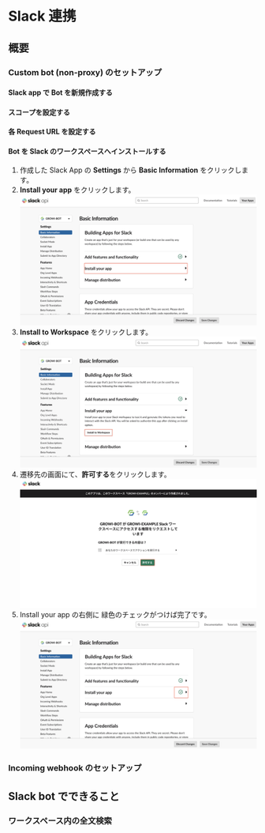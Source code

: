 # Slack 連携

## 概要

<!-- TODO: GW-5376 作成した図を用いて、botの概要を記述する -->

### Custom bot (non-proxy) のセットアップ

#### Slack app で Bot を新規作成する

<!-- TODO: GW-5326 「slack appでbot新規作成するまで」を記述 (日本語) -->

#### スコープを設定する

<!-- TODO: GW-5332 スコープの設定方法を記述する(日本語) -->

#### 各 Request URL を設定する

<!-- TODO: GW-5336 スラッシュコマンドなど各RequestURLのセット方法を記述(日本語) -->

#### Bot を Slack のワークスペースへインストールする

1. 作成した Slack App の **Settings** から **Basic Information** をクリックします。
1. **Install your app** をクリックします。
   ![install-your-app-introduction](./images/install-your-app-introduction.png)
1. **Install to Workspace** をクリックします。
   ![install-to-workspace](./images/install-to-workspace.png)
1. 遷移先の画面にて、**許可する**をクリックします。
   ![install-your-app-transition-destination](./images/install-your-app-transition-destination.png)
1. Install your app の右側に 緑色のチェックがつけば完了です。
   ![install-your-app-complete](./images/install-your-app-complete.png)

<!-- ### Official bot のセットアップ -->

<!-- ### Custom bot (with-proxy) のセットアップ -->

### Incoming webhook のセットアップ

<!-- TODO: GW-5372 「Slack/Mattermost への通知」の内容を適切なタイトルの下に移動させる -->

## Slack bot でできること

### ワークスペース内の全文検索

<!-- TODO: GW-5375 全文検索の方法を記述(日本語) -->

<!-- ### 複数ワークスペースの横断検索 (TBD) -->

<!-- ### Slack ログの記録 (TBD) -->
